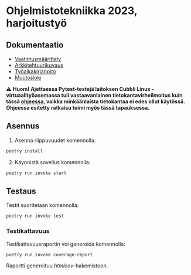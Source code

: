 # Ohjelmistotekniikka 2023, harjoitustyö

## Dokumentaatio
- [Vaatimusmäärittely](./dokumentaatio/vaatimusmaarittely.md)
- [Arkkitehtuurikuvaus](./dokumentaatio/arkkitehtuuri.md)
- [Työaikakirjanpito](./dokumentaatio/tuntikirjanpito.md)
- [Muutosloki](./dokumentaatio/changelog.md)

⚠️ **Huom! Ajettaessa Pytest-testejä laitoksen Cubbli Linux -virtuaalityöasemassa tuli vastaavanlainen tietokantavirheilmoitus kuin tässä [ohjeessa](https://ohjelmistotekniikka-hy.github.io/python/toteutus#sqlite-tietokanta-lukkiutuminen-virtuaality%C3%B6asemalla), vaikka minkäänlaista tietokantaa ei edes ollut käytössä. Ohjeessa esitetty ratkaisu toimi myös tässä tapauksessa.**

## Asennus
1. Asenna riippuvuudet komennolla:

```bash
poetry install
```
2. Käynnistä sovellus komennolla:

```bash
poetry run invoke start
```
## Testaus

Testit suoritetaan komennolla:

```bash
poetry run invoke test
```

### Testikattavuus

Testikattavuusraportin voi generoida komennolla:

```bash
poetry run invoke coverage-report
```

Raportti generoituu _htmlcov_-hakemistoon.
